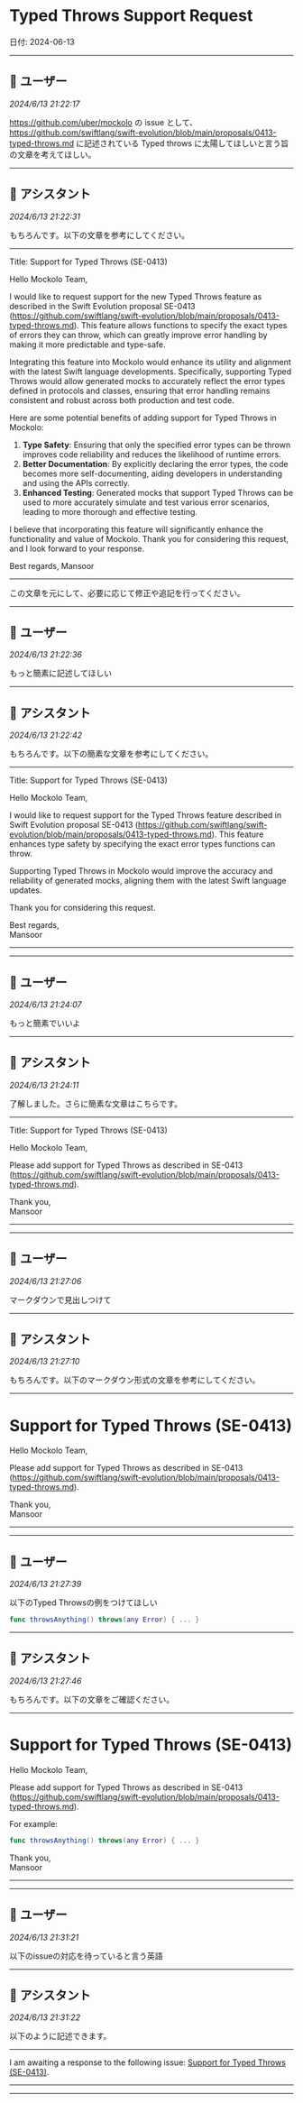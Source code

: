 # Typed Throws Support Request

日付: 2024-06-13

---

## 👤 ユーザー
*2024/6/13 21:22:17*

https://github.com/uber/mockolo の issue として、https://github.com/swiftlang/swift-evolution/blob/main/proposals/0413-typed-throws.md に記述されている Typed throws に太陽してほしいと言う旨の文章を考えてほしい。

---

## 🤖 アシスタント
*2024/6/13 21:22:31*

もちろんです。以下の文章を参考にしてください。

---

Title: Support for Typed Throws (SE-0413)

Hello Mockolo Team,

I would like to request support for the new Typed Throws feature as described in the Swift Evolution proposal SE-0413 (https://github.com/swiftlang/swift-evolution/blob/main/proposals/0413-typed-throws.md). This feature allows functions to specify the exact types of errors they can throw, which can greatly improve error handling by making it more predictable and type-safe.

Integrating this feature into Mockolo would enhance its utility and alignment with the latest Swift language developments. Specifically, supporting Typed Throws would allow generated mocks to accurately reflect the error types defined in protocols and classes, ensuring that error handling remains consistent and robust across both production and test code.

Here are some potential benefits of adding support for Typed Throws in Mockolo:
1. **Type Safety**: Ensuring that only the specified error types can be thrown improves code reliability and reduces the likelihood of runtime errors.
2. **Better Documentation**: By explicitly declaring the error types, the code becomes more self-documenting, aiding developers in understanding and using the APIs correctly.
3. **Enhanced Testing**: Generated mocks that support Typed Throws can be used to more accurately simulate and test various error scenarios, leading to more thorough and effective testing.

I believe that incorporating this feature will significantly enhance the functionality and value of Mockolo. Thank you for considering this request, and I look forward to your response.

Best regards,
Mansoor

---

この文章を元にして、必要に応じて修正や追記を行ってください。

---

## 👤 ユーザー
*2024/6/13 21:22:36*

もっと簡素に記述してほしい

---

## 🤖 アシスタント
*2024/6/13 21:22:42*

もちろんです。以下の簡素な文章を参考にしてください。

---

Title: Support for Typed Throws (SE-0413)

Hello Mockolo Team,

I would like to request support for the Typed Throws feature described in Swift Evolution proposal SE-0413 (https://github.com/swiftlang/swift-evolution/blob/main/proposals/0413-typed-throws.md). This feature enhances type safety by specifying the exact error types functions can throw.

Supporting Typed Throws in Mockolo would improve the accuracy and reliability of generated mocks, aligning them with the latest Swift language updates.

Thank you for considering this request.

Best regards,  
Mansoor

---

---

## 👤 ユーザー
*2024/6/13 21:24:07*

もっと簡素でいいよ

---

## 🤖 アシスタント
*2024/6/13 21:24:11*

了解しました。さらに簡素な文章はこちらです。

---

Title: Support for Typed Throws (SE-0413)

Hello Mockolo Team,

Please add support for Typed Throws as described in SE-0413 (https://github.com/swiftlang/swift-evolution/blob/main/proposals/0413-typed-throws.md).

Thank you,  
Mansoor

---

---

## 👤 ユーザー
*2024/6/13 21:27:06*

マークダウンで見出しつけて

---

## 🤖 アシスタント
*2024/6/13 21:27:10*

もちろんです。以下のマークダウン形式の文章を参考にしてください。

---

# Support for Typed Throws (SE-0413)

Hello Mockolo Team,

Please add support for Typed Throws as described in SE-0413 (https://github.com/swiftlang/swift-evolution/blob/main/proposals/0413-typed-throws.md).

Thank you,  
Mansoor

---

---

## 👤 ユーザー
*2024/6/13 21:27:39*

以下のTyped Throwsの例をつけてほしい

```swift
func throwsAnything() throws(any Error) { ... }
```

---

## 🤖 アシスタント
*2024/6/13 21:27:46*

もちろんです。以下の文章をご確認ください。

---

# Support for Typed Throws (SE-0413)

Hello Mockolo Team,

Please add support for Typed Throws as described in SE-0413 (https://github.com/swiftlang/swift-evolution/blob/main/proposals/0413-typed-throws.md).

For example:
```swift
func throwsAnything() throws(any Error) { ... }
```

Thank you,  
Mansoor

---

---

## 👤 ユーザー
*2024/6/13 21:31:21*

以下のissueの対応を待っていると言う英語

---

## 🤖 アシスタント
*2024/6/13 21:31:22*

以下のように記述できます。

---

I am awaiting a response to the following issue: [Support for Typed Throws (SE-0413)](https://github.com/swiftlang/swift-evolution/blob/main/proposals/0413-typed-throws.md).

---

---

